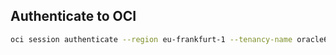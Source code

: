 ## Authenticate to OCI

```bash
oci session authenticate --region eu-frankfurt-1 --tenancy-name oracle661110 --profile-name blausieb
```
